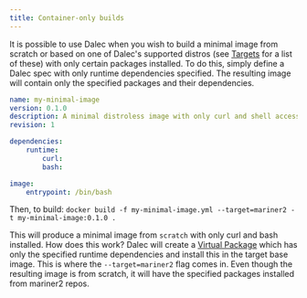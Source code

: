 ```yaml
---
title: Container-only builds
---
```



It is possible to use Dalec when you wish to build a minimal image from scratch or based on one of Dalec's supported distros (see [Targets](targets.md) for a list of these) with only certain packages installed. To do this, simply define a Dalec spec with only runtime dependencies specified. The resulting image will contain only the specified packages and their dependencies.

```yaml
name: my-minimal-image
version: 0.1.0
description: A minimal distroless image with only curl and shell access
revision: 1

dependencies:
    runtime:
        curl:
        bash:

image:
    entrypoint: /bin/bash

```

Then, to build:
`docker build -f my-minimal-image.yml --target=mariner2 -t my-minimal-image:0.1.0 .`

This will produce a minimal image from `scratch` with only curl and bash installed.
How does this work? Dalec will create a [Virtual Package](virtual-packages.md) which has only the specified runtime dependencies and install this in the target base image. This is where the `--target=mariner2` flag comes in. Even though the resulting image is from scratch, it will have the specified packages installed from mariner2 repos.
